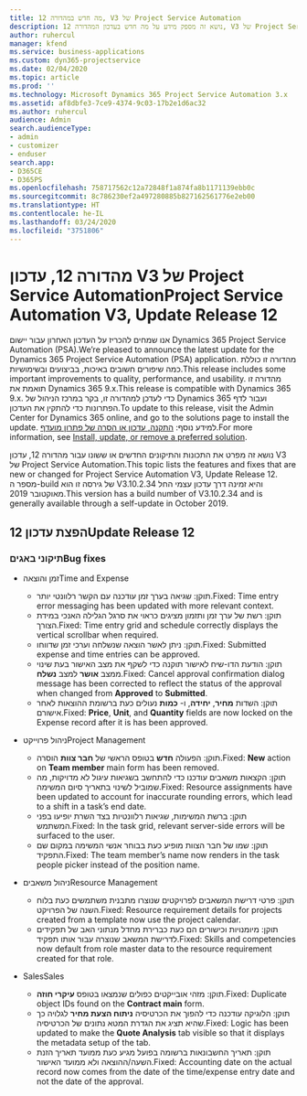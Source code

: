 ```yaml
---
title: מה חדש במהדורה 12, V3 של Project Service Automation
description: נושא זה מספק מידע על מה חדש בעדכון המהדורה 12, V3 של Project Service Automation.
author: ruhercul
manager: kfend
ms.service: business-applications
ms.custom: dyn365-projectservice
ms.date: 02/04/2020
ms.topic: article
ms.prod: ''
ms.technology: Microsoft Dynamics 365 Project Service Automation 3.x
ms.assetid: af8dbfe3-7ce9-4374-9c03-17b2e1d6ac32
ms.author: ruhercul
audience: Admin
search.audienceType:
- admin
- customizer
- enduser
search.app:
- D365CE
- D365PS
ms.openlocfilehash: 758717562c12a72848f1a874fa8b1171139ebb0c
ms.sourcegitcommit: 8c786230ef2a497280885b827162561776e2eb00
ms.translationtype: HT
ms.contentlocale: he-IL
ms.lasthandoff: 03/24/2020
ms.locfileid: "3751806"
---
```

# <a name="project-service-automation-v3-update-release-12"></a><span data-ttu-id="e3d07-103">מהדורה 12, עדכון V3 של Project Service Automation</span><span class="sxs-lookup"><span data-stu-id="e3d07-103">Project Service Automation V3, Update Release 12</span></span>
<span data-ttu-id="e3d07-104">אנו שמחים להכריז על העדכון האחרון עבור יישום Dynamics 365 Project Service Automation‏ (PSA).</span><span class="sxs-lookup"><span data-stu-id="e3d07-104">We’re pleased to announce the latest update for the Dynamics 365 Project Service Automation (PSA) application.</span></span> <span data-ttu-id="e3d07-105">מהדורה זו כוללת כמה שיפורים חשובים באיכות, בביצועים ובשימושיות.</span><span class="sxs-lookup"><span data-stu-id="e3d07-105">This release includes some important improvements to quality, performance, and usability.</span></span> <span data-ttu-id="e3d07-106">מהדורה זו תואמת את Dynamics 365 9.x.</span><span class="sxs-lookup"><span data-stu-id="e3d07-106">This release is compatible with Dynamics 365 9.x.</span></span> <span data-ttu-id="e3d07-107">כדי לעדכן למהדורה זו, בקר במרכז הניהול של Dynamics 365 ועבור לדף הפתרונות כדי להתקין את העדכון.</span><span class="sxs-lookup"><span data-stu-id="e3d07-107">To update to this release, visit the Admin Center for Dynamics 365 online, and go to the solutions page to install the update.</span></span> <span data-ttu-id="e3d07-108">למידע נוסף: [התקנה, עדכון או הסרה של פתרון מועדף](https://docs.microsoft.com/power-platform/admin/install-remove-preferred-solution).</span><span class="sxs-lookup"><span data-stu-id="e3d07-108">For more information, see [Install, update, or remove a preferred solution](https://docs.microsoft.com/power-platform/admin/install-remove-preferred-solution).</span></span>

<span data-ttu-id="e3d07-109">נושא זה מפרט את התכונות והתיקונים החדשים או ששונו עבור מהדורה 12, עדכון V3 של Project Service Automation.</span><span class="sxs-lookup"><span data-stu-id="e3d07-109">This topic lists the features and fixes that are new or changed for Project Service Automation V3, Update Release 12.</span></span> <span data-ttu-id="e3d07-110">מספר ה-build של גירסה זו הוא V3.10.2.34 והיא זמינה דרך עדכון עצמי החל מאוקטובר 2019.</span><span class="sxs-lookup"><span data-stu-id="e3d07-110">This version has a build number of V3.10.2.34 and is generally available through a self-update in October 2019.</span></span>

## <a name="update-release-12"></a><span data-ttu-id="e3d07-111">הפצת עדכון 12</span><span class="sxs-lookup"><span data-stu-id="e3d07-111">Update Release 12</span></span>

### <a name="bug-fixes"></a><span data-ttu-id="e3d07-112">תיקוני באגים</span><span class="sxs-lookup"><span data-stu-id="e3d07-112">Bug fixes</span></span>

- <span data-ttu-id="e3d07-113">זמן והוצאה</span><span class="sxs-lookup"><span data-stu-id="e3d07-113">Time and Expense</span></span>

    - <span data-ttu-id="e3d07-114">תוקן: שגיאה בערך זמן עודכנה עם הקשר רלוונטי יותר.</span><span class="sxs-lookup"><span data-stu-id="e3d07-114">Fixed: Time entry error messaging has been updated with more relevant context.</span></span>
    - <span data-ttu-id="e3d07-115">תוקן: רשת של ערך זמן ותזמון מציגים כראוי את סרגל הגלילה האנכי במידת הצורך.</span><span class="sxs-lookup"><span data-stu-id="e3d07-115">Fixed: Time entry grid and schedule correctly displays the vertical scrollbar when required.</span></span>
    - <span data-ttu-id="e3d07-116">תוקן: ניתן לאשר הוצאה שנשלחה וערכי זמן שדווחו.</span><span class="sxs-lookup"><span data-stu-id="e3d07-116">Fixed: Submitted expense and time entries can be approved.</span></span>
    - <span data-ttu-id="e3d07-117">תוקן: הודעת הדו-שיח לאישור תוקנה כדי לשקף את מצב האישור בעת שינוי ממצב **אושר** למצב **נשלח**.</span><span class="sxs-lookup"><span data-stu-id="e3d07-117">Fixed: Cancel approval confirmation dialog message has been corrected to reflect the status of the approval when changed from **Approved** to **Submitted**.</span></span>
    - <span data-ttu-id="e3d07-118">תוקן: השדות **מחיר**, **יחידה**, ו- **כמות** נעולים כעת ברשומת ההוצאות לאחר אישורם.</span><span class="sxs-lookup"><span data-stu-id="e3d07-118">Fixed: **Price**, **Unit**, and **Quantity** fields are now locked on the Expense record after it is has been approved.</span></span>

- <span data-ttu-id="e3d07-119">ניהול פרוייקט</span><span class="sxs-lookup"><span data-stu-id="e3d07-119">Project Management</span></span>

    - <span data-ttu-id="e3d07-120">תוקן: הפעולה **חדש** בטופס הראשי של **חבר צוות** הוסרה.</span><span class="sxs-lookup"><span data-stu-id="e3d07-120">Fixed: **New** action on **Team member** main form has been removed.</span></span>
    - <span data-ttu-id="e3d07-121">תוקן: הקצאות משאבים עודכנו כדי להתחשב בשגיאות עיגול לא מדויקות, מה שמוביל לשינוי בתאריך סיום המשימה.</span><span class="sxs-lookup"><span data-stu-id="e3d07-121">Fixed: Resource assignments have been updated to account for inaccurate rounding errors, which lead to a shift in a task’s end date.</span></span>
    - <span data-ttu-id="e3d07-122">תוקן: ברשת המשימות, שגיאות רלוונטיות בצד השרת יופיעו בפני המשתמש.</span><span class="sxs-lookup"><span data-stu-id="e3d07-122">Fixed: In the task grid, relevant server-side errors will be surfaced to the user.</span></span>
    - <span data-ttu-id="e3d07-123">תוקן: שמו של חבר הצוות מופיע כעת בבוחר אנשי המשימה במקום שם התפקיד.</span><span class="sxs-lookup"><span data-stu-id="e3d07-123">Fixed: The team member’s name now renders in the task people picker instead of the position name.</span></span>

- <span data-ttu-id="e3d07-124">ניהול משאבים</span><span class="sxs-lookup"><span data-stu-id="e3d07-124">Resource Management</span></span>

    - <span data-ttu-id="e3d07-125">תוקן: פרטי דרישת המשאבים לפרויקטים שנוצרו מתבנית משתמשים כעת בלוח השנה של הפרויקט.</span><span class="sxs-lookup"><span data-stu-id="e3d07-125">Fixed: Resource requirement details for projects created from a template now use the project calendar.</span></span>
    - <span data-ttu-id="e3d07-126">תוקן: מיומנויות וכישורים הם כעת כברירת מחדל מנתוני האב של תפקידים לדרישת המשאב שנוצרה עבור אותו תפקיד.</span><span class="sxs-lookup"><span data-stu-id="e3d07-126">Fixed: Skills and competencies now default from role master data to the resource requirement created for that role.</span></span>

- <span data-ttu-id="e3d07-127">Sales</span><span class="sxs-lookup"><span data-stu-id="e3d07-127">Sales</span></span>

    - <span data-ttu-id="e3d07-128">תוקן: מזהי אובייקטים כפולים שנמצאו בטופס **עיקרי חוזה**.</span><span class="sxs-lookup"><span data-stu-id="e3d07-128">Fixed: Duplicate object IDs found on the **Contract main** form.</span></span>
    - <span data-ttu-id="e3d07-129">תוקן: הלוגיקה עודכנה כדי להפוך את הכרטיסיה **ניתוח הצעת מחיר** לגלויה כך שהיא תציג את הגדרת המטא נתונים של הכרטיסיה.</span><span class="sxs-lookup"><span data-stu-id="e3d07-129">Fixed: Logic has been updated to make the **Quote Analysis** tab visible so that it displays the metadata setup of the tab.</span></span>
    - <span data-ttu-id="e3d07-130">תוקן: תאריך החשבונאות ברשומה בפועל מגיע כעת ממועד תאריך הזנת השעה/ההוצאה ולא ממועד האישור.</span><span class="sxs-lookup"><span data-stu-id="e3d07-130">Fixed: Accounting date on the actual record now comes from the date of the time/expense entry date and not the date of the approval.</span></span>
